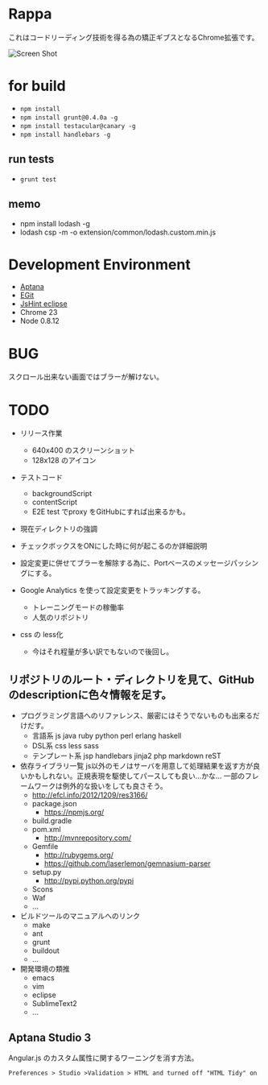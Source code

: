 
# Rappa
これはコードリーディング技術を得る為の矯正ギブスとなるChrome拡張です。  

![Screen Shot](https://github.com/taichi/rappa/raw/master/docs/screenshot.png)

# for build
- `npm install`
- `npm install grunt@0.4.0a -g`
- `npm install testacular@canary -g`
- `npm install handlebars -g`

## run tests
- `grunt test`

## memo
- npm install lodash -g
- lodash csp -m -o extension/common/lodash.custom.min.js

# Development Environment
- [Aptana](http://www.aptana.com/)
- [EGit](http://www.eclipse.org/egit/download/)
- [JsHint eclipse](http://github.eclipsesource.com/jshint-eclipse/install.html)
- Chrome 23
- Node 0.8.12

# BUG
スクロール出来ない画面ではブラーが解けない。

# TODO

- リリース作業
    - 640x400 のスクリーンショット
    - 128x128 のアイコン

- テストコード
    - backgroundScript
    - contentScript
    - E2E test でproxy をGitHubにすれば出来るかも。

- 現在ディレクトリの強調

- チェックボックスをONにした時に何が起こるのか詳細説明

- 設定変更に併せてブラーを解除する為に、Portベースのメッセージパッシングにする。

- Google Analytics を使って設定変更をトラッキングする。
    - トレーニングモードの稼働率
    - 人気のリポジトリ

- css の less化
    - 今はそれ程量が多い訳でもないので後回し。


## リポジトリのルート・ディレクトリを見て、GitHubのdescriptionに色々情報を足す。
- プログラミング言語へのリファレンス、厳密にはそうでないものも出来るだけだす。
    - 言語系  js java ruby python perl erlang haskell
    - DSL系 css less sass 
    - テンプレート系 jsp handlebars jinja2 php markdown reST
- 依存ライブラリ一覧
      js以外のモノはサーバを用意して処理結果を返す方が良いかもしれない。正規表現を駆使してパースしても良い…かな…
      一部のフレームワークは例外的な扱いをしても良さそう。
    - http://efcl.info/2012/1209/res3166/
    - package.json
        - https://npmjs.org/
    - build.gradle
    - pom.xml
        - http://mvnrepository.com/
    - Gemfile
        - http://rubygems.org/
        - https://github.com/laserlemon/gemnasium-parser
    - setup.py
        - http://pypi.python.org/pypi
    - Scons
    - Waf
    - ...
- ビルドツールのマニュアルへのリンク
    - make
    - ant
    - grunt
    - buildout
    - ...
- 開発環境の類推
    - emacs
    - vim
    - eclipse
    - SublimeText2
    - ...

## Aptana Studio 3
Angular.js のカスタム属性に関するワーニングを消す方法。

    Preferences > Studio >Validation > HTML and turned off "HTML Tidy" on 
